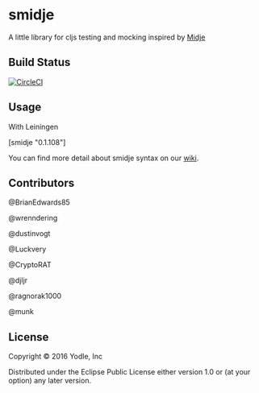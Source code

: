 # smidje

A little library for cljs testing and mocking inspired by [Midje](https://github.com/marick/Midje)

## Build Status

[![CircleCI](https://circleci.com/gh/yodle/smidje.svg?style=svg)](https://circleci.com/gh/yodle/smidje)

## Usage

With Leiningen

[smidje "0.1.108"]

You can find more detail about smidje syntax on our [wiki](https://github.com/yodle/smidje/wiki/Tutorial).

## Contributors

@BrianEdwards85

@wrenndering

@dustinvogt

@Luckvery

@CryptoRAT

@djljr

@ragnorak1000

@munk

## License

Copyright © 2016 Yodle, Inc

Distributed under the Eclipse Public License either version 1.0 or (at
your option) any later version.
